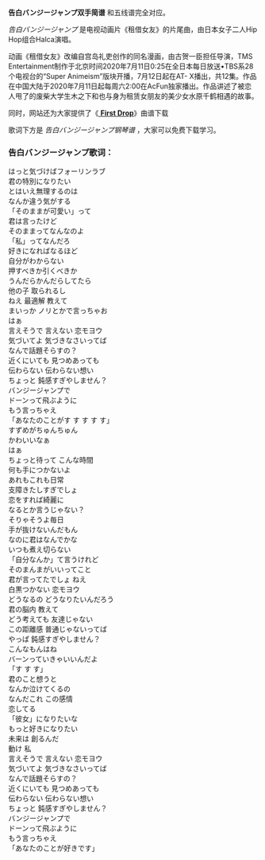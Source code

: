 

**告白バンジージャンプ双手简谱** 和五线谱完全对应。

_告白バンジージャンプ_ 是电视动画片《租借女友》的片尾曲，由日本女子二人Hip Hop组合Halca演唱。

动画《租借女友》改编自宫岛礼吏创作的同名漫画，由古贺一臣担任导演，TMS
Entertainment制作于北京时间2020年7月11日0:25在全日本每日放送•TBS系28个电视台的“Super
Animeism”版块开播，7月12日起在AT-
X播出，共12集。作品在中国大陆于2020年7月11日起每周六2:00在AcFun独家播出。作品讲述了被恋人甩了的废柴大学生木之下和也与身为租赁女朋友的美少女水原千鹤相遇的故事。

同时，网站还为大家提供了《[ **First Drop**](Music-12224-First-Drop-租借女友ED.html "First
Drop")》曲谱下载

歌词下方是 _告白バンジージャンプ钢琴谱_ ，大家可以免费下载学习。

### 告白バンジージャンプ歌词：

はっと気づけばフォーリンラブ  
君の特別になりたい  
とはいえ無理するのは  
なんか違う気がする  
「そのままが可愛い」って  
君は言ったけど  
そのままってなんなのよ  
「私」ってなんだろ  
好きになればなるほど  
自分がわからない  
押すべきか引くべきか  
うんだらかんだらしてたら  
他の子 取られるし  
ねえ 最適解 教えて  
まいっか ノリとかで言っちゃお  
はぁ  
言えそうで 言えない 恋モヨウ  
気づいてよ 気づきなさいってば  
なんで話題そらすの？  
近くにいても 見つめあっても  
伝わらない 伝わらない想い  
ちょっと 鈍感すぎやしません？  
バンジージャンプで  
ドーンって飛ぶように  
もう言っちゃえ  
「あなたのことがす す す す す」  
すずめがちゅんちゅん  
かわいいなぁ  
はぁ  
ちょっと待って こんな時間  
何も手につかないよ  
あれもこれも日常  
支障きたしすぎでしょ  
恋をすれば綺麗に  
なるとか言うじゃない？  
そりゃそうよ毎日  
手が抜けないんだもん  
なのに君はなんでかな  
いつも煮え切らない  
「自分なんか」て言うけれど  
そのまんまがいいってこと  
君が言ってたでしょ ねえ  
白黒つかない 恋モヨウ  
どうなるの どうなりたいんだろう  
君の脳内 教えて  
どう考えても 友達じゃない  
この距離感 普通じゃないってば  
やっぱ 鈍感すぎやしません？  
こんなもんはね  
バーンっていきゃいいんだよ  
「す す す」  
君のこと想うと  
なんか泣けてくるの  
なんだこれ この感情  
恋してる  
「彼女」になりたいな  
もっと好きになりたい  
未来は 創るんだ  
動け 私  
言えそうで 言えない 恋モヨウ  
気づいてよ 気づきなさいってば  
なんで話題そらすの？  
近くにいても 見つめあっても  
伝わらない 伝わらない想い  
ちょっと 鈍感すぎやしません？  
バンジージャンプで  
ドーンって飛ぶように  
もう言っちゃえ  
「あなたのことが好きです」

